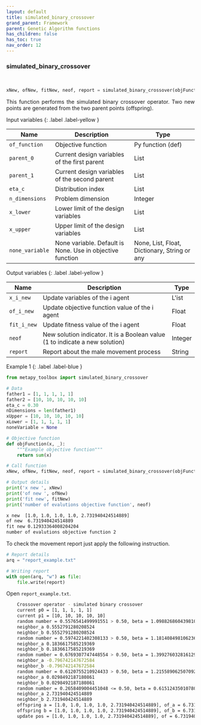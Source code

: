 ```yaml
---
layout: default
title: simulated_binary_crossover
grand_parent: Framework
parent: Genetic Algorithm functions
has_children: false
has_toc: true
nav_order: 12
---
```


<!--Don't delete ths script-->
<script src = "https://polyfill.io/v3/polyfill.min.js?features=es6"></script>
<script id = "MathJax-script" async src="https://cdn.jsdelivr.net/npm/mathjax@3/es5/tex-mml-chtml.js"></script>
<!--Don't delete ths script-->

<h3>simulated_binary_crossover</h3>
<br>

```python
xNew, ofNew, fitNew, neof, report = simulated_binary_crossover(objFunction, father1, father2, eta_c, nDimensions, xUpper, xLower, noneVariable)
```

<p align = "justify">
This function performs the simulated binary crossover operator. Two new points are generated from the two parent points (offspring).</p>

Input variables
{: .label .label-yellow }

<table style = "width:100%">
   <thead>
     <tr>
       <th>Name</th>
       <th>Description</th>
       <th>Type</th>
     </tr>
   </thead>
   <tr>
       <td><code>of_function</code></td>
       <td>Objective function</td>
       <td>Py function (def)</td>
   </tr> 
   <tr>
       <td><code>parent_0</code></td>
       <td>Current design variables of the first parent</td>
       <td>List</td>
   </tr>
   <tr>
       <td><code>parent_1</code></td>
       <td>Current design variables of the second parent</td>
       <td>List</td>
   </tr>
   <tr>
       <td><code>eta_c</code></td>
       <td>Distribution index</td>
       <td>List</td>
   </tr>
   <tr>
       <td><code>n_dimensions</code></td>
       <td>Problem dimension</td>
       <td>Integer</td>
   </tr>   
   <tr>
       <td><code>x_lower</code></td>
       <td>Lower limit of the design variables</td>
       <td>List</td>
   </tr>
   <tr>
       <td><code>x_upper</code></td>
       <td>Upper limit of the design variables</td>
       <td>List</td>
   </tr>
   <tr>
       <td><code>none_variable</code></td>
       <td>None variable. Default is None. Use in objective function</td>
       <td>None, List, Float, Dictionary, String or any</td>
   </tr>
</table>

Output variables
{: .label .label-yellow }

<table style = "width:100%">
   <thead>
     <tr>
       <th>Name</th>
       <th>Description</th>
       <th>Type</th>
     </tr>
   </thead>
   <tr>
       <td><code>x_i_new</code></td>
       <td>Update variables of the i agent</td>
       <td>L'ist</td>
   </tr>
   <tr>
       <td><code>of_i_new</code></td>
       <td> Update objective function value of the i agent</td>
       <td>Float</td>
   </tr>
   <tr>
       <td><code>fit_i_new</code></td>
       <td>Update fitness value of the i agent</td>
       <td>Float</td>
   </tr>
   <tr>
       <td><code>neof</code></td>
       <td>New solution indicator. It is a Boolean value (1 to indicate a new solution)</td>
       <td>Integer</td>
   </tr>
   <tr>
       <td><code>report</code></td>
       <td>Report about the male movement process</td>
       <td>String</td>
   </tr>
</table>

Example 1
{: .label .label-blue }

<p align = "justify">
 <i>
 </i>
</p>

```python
from metapy_toolbox import simulated_binary_crossover

# Data
father1 = [1, 1, 1, 1, 1]
father2 = [10, 10, 10, 10, 10]
eta_c = 0.30
nDimensions = len(father1)
xUpper = [10, 10, 10, 10, 10]
xLower = [1, 1, 1, 1, 1]
noneVariable = None

# Objective function
def objFunction(x, _):
    """Example objective function"""
    return sum(x)

# Call function
xNew, ofNew, fitNew, neof, report = simulated_binary_crossover(objFunction, father1, father2, eta_c, nDimensions, xUpper, xLower, noneVariable)

# Output details
print('x new ', xNew)
print('of new ', ofNew)
print('fit new', fitNew)
print('number of evalutions objective function', neof)
```

```bash
x new  [1.0, 1.0, 1.0, 1.0, 2.731940424514889]
of new  6.731940424514889
fit new 0.12933364008204204
number of evalutions objective function 2
```

<p align = "justify">
  To check the movement report just apply the following instruction.
</p>

```python
# Report details
arq = "report_example.txt"

# Writing report
with open(arq, "w") as file:
    file.write(report)
```

<p align = "justify">
  Open <code>report_example.txt</code>. 
</p>

```bash
    Crossover operator - simulated binary crossover
    current p0 = [1, 1, 1, 1, 1]
    current p1 = [10, 10, 10, 10, 10]
    random number = 0.5576541499991551 > 0.50, beta = 1.0988268604398106
    neighbor_a 0.5552791280208524
    neighbor_b 0.5552791280208524
    random number = 0.5974221402308133 > 0.50, beta = 1.1814084981062363
    neighbor_a 0.1836617585219369
    neighbor_b 0.1836617585219369
    random number = 0.6769307747448554 > 0.50, beta = 1.3992760328161298
    neighbor_a -0.796742147672584
    neighbor_b -0.796742147672584
    random number = 0.6120755210924433 > 0.50, beta = 1.215589062507092
    neighbor_a 0.0298492187180861
    neighbor_b 0.0298492187180861
    random number = 0.2658409004451048 <= 0.50, beta = 0.6151243501078025
    neighbor_a 2.731940424514889
    neighbor_b 2.731940424514889
    offspring a = [1.0, 1.0, 1.0, 1.0, 2.731940424514889], of_a = 6.731940424514889
    offspring b = [1.0, 1.0, 1.0, 1.0, 2.731940424514889], of_b = 6.731940424514889
    update pos = [1.0, 1.0, 1.0, 1.0, 2.731940424514889], of = 6.731940424514889, fit = 0.12933364008204204
```
